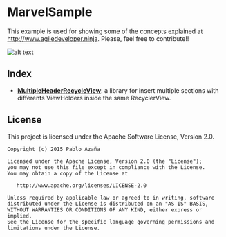 MarvelSample
============

This example is used for showing some of the concepts explained at http://www.agiledeveloper.ninja. Please, feel free to contribute!!

![alt text](http://vignette1.wikia.nocookie.net/deathbattle/images/4/4b/Spiderman_png_by_captainjackharkness-d5cbru1.png/revision/latest?cb=20141120012050 "MarvelSample logo")


Index
--------

* [__MultipleHeaderRecycleView__](multipleheaderrecyclerview): a library for insert multiple sections with differents ViewHolders inside the same RecyclerView.


License
-------
This project is licensed under the Apache Software License, Version 2.0.

    Copyright (c) 2015 Pablo Azaña

    Licensed under the Apache License, Version 2.0 (the "License");
    you may not use this file except in compliance with the License.
    You may obtain a copy of the License at

       http://www.apache.org/licenses/LICENSE-2.0

    Unless required by applicable law or agreed to in writing, software
    distributed under the License is distributed on an "AS IS" BASIS,
    WITHOUT WARRANTIES OR CONDITIONS OF ANY KIND, either express or implied.
    See the License for the specific language governing permissions and
    limitations under the License.
